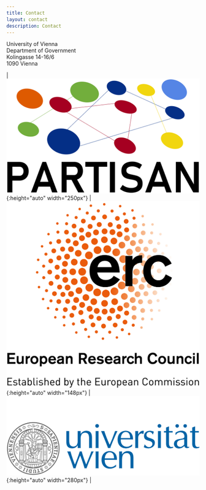 ```yaml
---
title: Contact
layout: contact
description: Contact
---
```


University of Vienna <br />
Department of Government <br />
Kolingasse 14-16/6 <br />
1090 Vienna

| ![partisan logo](/images/logo/partisan_logo.jpeg){:height="auto" width="250px"} | ![ERC logo](/images/logo/erc_logo.jpeg){:height="auto" width="148px"} | ![Uni Vienna logo](/images/logo/uni_logo.png){:height="auto" width="280px"} |